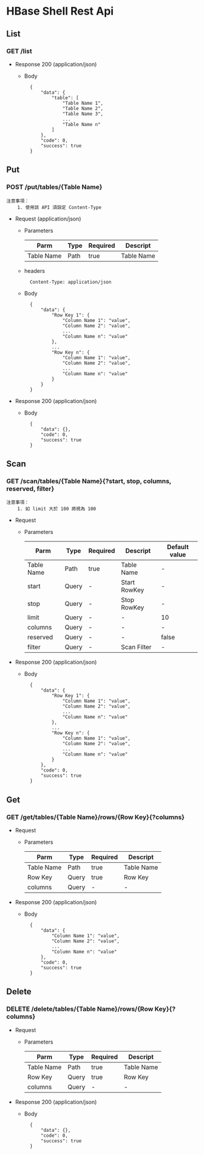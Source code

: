# HBase Shell Rest Api

## List

### GET /list

* Response 200 (application/json)

	* Body

			{
				"data": {
			    	"table": [
			      		"Table Name 1",
			      		"Table Name 2",
			      		"Table Name 3",
			      		...
			      		"Table Name n"
			    	]
			  	},
			  	"code": 0,
			  	"success": true
			}

## Put

### POST /put/tables/{Table Name}

	注意事項：
		1. 使用該 API 須設定 Content-Type

* Request (application/json)
	* Parameters
	
		| Parm       | Type   | Required | Descript     |
		| ---------- | ------ | -------- | -----------  |
		| Table Name | Path   | true     | Table Name   |
 
	* headers
		
			Content-Type: application/json
		 
	* Body

			{
				"data": {
					"Row Key 1": {
			      		"Column Name 1": "value",
			      		"Column Name 2": "value",
			      		...
			      		"Column Name n": "value"
			    	},
			    	...
			    	"Row Key n": {
			      		"Column Name 1": "value",
			      		"Column Name 2": "value",
			      		...
			      		"Column Name n": "value"
			    	}
			  	}
			}

* Response 200 (application/json)

	* Body

			{
				"data": {},
			  	"code": 0,
			  	"success": true
			}

## Scan

### GET /scan/tables/{Table Name}{?start, stop, columns, reserved, filter}

	注意事項：
		1. 如 limit 大於 100 將視為 100

* Request
	* Parameters
	
		| Parm       | Type   | Required | Descript     | Default value |
		| ---------- | ------ | -------- | -----------  | ------------- |
		| Table Name | Path   | true     | Table Name   | -             |
		| start      | Query  | -        | Start RowKey | -             |
		| stop       | Query  | -        | Stop RowKey  | -             |
		| limit      | Query  | -        | -            | 10            |
		| columns    | Query  | -        | -            | -             |
		| reserved   | Query  | -        | -            | false         |
		| filter     | Query  | -        | Scan Filter  | -             |
 			
* Response 200 (application/json)

	* Body

			{
				"data": {
					"Row Key 1": {
			      		"Column Name 1": "value",
			      		"Column Name 2": "value",
			      		...
			      		"Column Name n": "value"
			    	},
			    	...
			    	"Row Key n": {
			      		"Column Name 1": "value",
			      		"Column Name 2": "value",
			      		...
			      		"Column Name n": "value"
			    	}
			  	},
			  	"code": 0,
			  	"success": true
			}
			
## Get

### GET /get/tables/{Table Name}/rows/{Row Key}{?columns}

* Request
	* Parameters
	
		| Parm       | Type   | Required | Descript     |
		| ---------- | ------ | -------- | -----------  |
		| Table Name | Path   | true     | Table Name   |
		| Row Key    | Query  | true     | Row Key      |
		| columns    | Query  | -        | -            |
 
* Response 200 (application/json)

	* Body

			{
			  	"data": {
			    	"Column Name 1": "value",
			    	"Column Name 2": "value",
			    	...
			    	"Column Name n": "value"
			  	},
			  	"code": 0,
			  	"success": true
			}

## Delete

### DELETE /delete/tables/{Table Name}/rows/{Row Key}{?columns}

* Request
	* Parameters
	
		| Parm       | Type   | Required | Descript     |
		| ---------- | ------ | -------- | -----------  |
		| Table Name | Path   | true     | Table Name   |
		| Row Key    | Query  | true     | Row Key      |
		| columns    | Query  | -        | -            |
 	
* Response 200 (application/json)

	* Body

			{
				"data": {},
			  	"code": 0,
			  	"success": true
			}